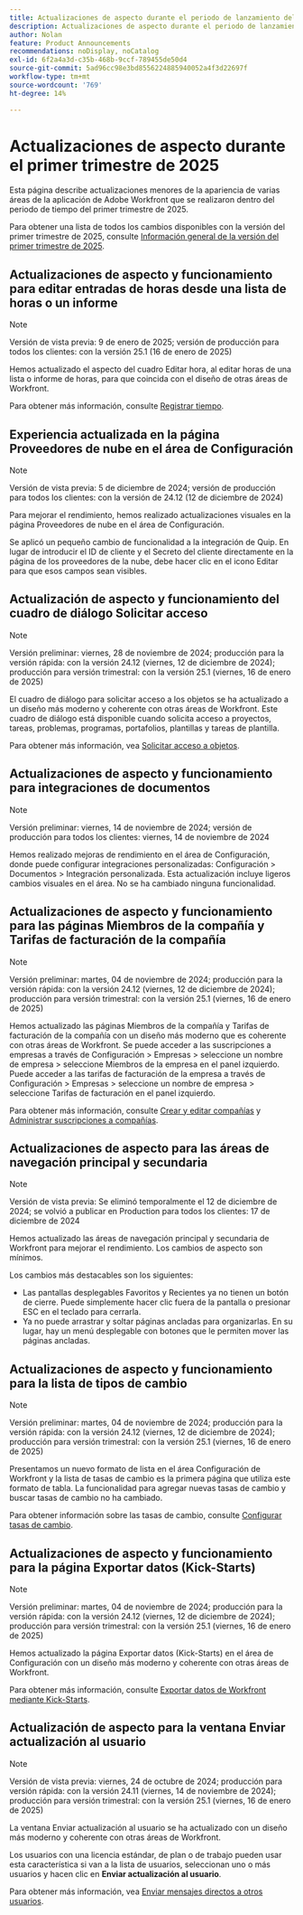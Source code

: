 ```yaml
---
title: Actualizaciones de aspecto durante el periodo de lanzamiento del primer trimestre de 2025
description: Actualizaciones de aspecto durante el periodo de lanzamiento del primer trimestre de 2025
author: Nolan
feature: Product Announcements
recommendations: noDisplay, noCatalog
exl-id: 6f2a4a3d-c35b-468b-9ccf-789455de50d4
source-git-commit: 5ad96cc98e3bd8556224885940052a4f3d22697f
workflow-type: tm+mt
source-wordcount: '769'
ht-degree: 14%

---
```


# Actualizaciones de aspecto durante el primer trimestre de 2025

Esta página describe actualizaciones menores de la apariencia de varias áreas de la aplicación de Adobe Workfront que se realizaron dentro del periodo de tiempo del primer trimestre de 2025.

Para obtener una lista de todos los cambios disponibles con la versión del primer trimestre de 2025, consulte [Información general de la versión del primer trimestre de 2025](/help/quicksilver/product-announcements/product-releases/25-q1-release-activity/25-q1-release-overview.md).


## Actualizaciones de aspecto y funcionamiento para editar entradas de horas desde una lista de horas o un informe

>[!NOTE]
>
>Versión de vista previa: 9 de enero de 2025; versión de producción para todos los clientes: con la versión 25.1 (16 de enero de 2025)

Hemos actualizado el aspecto del cuadro Editar hora, al editar horas de una lista o informe de horas, para que coincida con el diseño de otras áreas de Workfront.

Para obtener más información, consulte [Registrar tiempo](/help/quicksilver/timesheets/create-and-manage-timesheets/log-time.md).



## Experiencia actualizada en la página Proveedores de nube en el área de Configuración

>[!NOTE]
>
>Versión de vista previa: 5 de diciembre de 2024; versión de producción para todos los clientes: con la versión de 24.12 (12 de diciembre de 2024)

Para mejorar el rendimiento, hemos realizado actualizaciones visuales en la página Proveedores de nube en el área de Configuración.

Se aplicó un pequeño cambio de funcionalidad a la integración de Quip. En lugar de introducir el ID de cliente y el Secreto del cliente directamente en la página de los proveedores de la nube, debe hacer clic en el icono Editar para que esos campos sean visibles.

## Actualización de aspecto y funcionamiento del cuadro de diálogo Solicitar acceso

>[!NOTE]
>
>Versión preliminar: viernes, 28 de noviembre de 2024; producción para la versión rápida: con la versión 24.12 (viernes, 12 de diciembre de 2024); producción para versión trimestral: con la versión 25.1 (viernes, 16 de enero de 2025)

El cuadro de diálogo para solicitar acceso a los objetos se ha actualizado a un diseño más moderno y coherente con otras áreas de Workfront. Este cuadro de diálogo está disponible cuando solicita acceso a proyectos, tareas, problemas, programas, portafolios, plantillas y tareas de plantilla.

Para obtener más información, vea [Solicitar acceso a objetos](/help/quicksilver/workfront-basics/grant-and-request-access-to-objects/request-access.md).

## Actualizaciones de aspecto y funcionamiento para integraciones de documentos

>[!NOTE]
>
>Versión preliminar: viernes, 14 de noviembre de 2024; versión de producción para todos los clientes: viernes, 14 de noviembre de 2024

Hemos realizado mejoras de rendimiento en el área de Configuración, donde puede configurar integraciones personalizadas: Configuración > Documentos > Integración personalizada. Esta actualización incluye ligeros cambios visuales en el área. No se ha cambiado ninguna funcionalidad.

## Actualizaciones de aspecto y funcionamiento para las páginas Miembros de la compañía y Tarifas de facturación de la compañía

>[!NOTE]
>
>Versión preliminar: martes, 04 de noviembre de 2024; producción para la versión rápida: con la versión 24.12 (viernes, 12 de diciembre de 2024); producción para versión trimestral: con la versión 25.1 (viernes, 16 de enero de 2025)

Hemos actualizado las páginas Miembros de la compañía y Tarifas de facturación de la compañía con un diseño más moderno que es coherente con otras áreas de Workfront. Se puede acceder a las suscripciones a empresas a través de Configuración > Empresas > seleccione un nombre de empresa > seleccione Miembros de la empresa en el panel izquierdo. Puede acceder a las tarifas de facturación de la empresa a través de Configuración > Empresas > seleccione un nombre de empresa > seleccione Tarifas de facturación en el panel izquierdo.

Para obtener más información, consulte [Crear y editar compañías](/help/quicksilver/administration-and-setup/set-up-workfront/organizational-setup/create-and-edit-companies.md) y [Administrar suscripciones a compañías](/help/quicksilver/administration-and-setup/set-up-workfront/organizational-setup/manage-company-memberships.md).

## Actualizaciones de aspecto para las áreas de navegación principal y secundaria

>[!NOTE]
>
>Versión de vista previa: Se eliminó temporalmente el 12 de diciembre de 2024; se volvió a publicar en Production para todos los clientes: 17 de diciembre de 2024

Hemos actualizado las áreas de navegación principal y secundaria de Workfront para mejorar el rendimiento. Los cambios de aspecto son mínimos.

Los cambios más destacables son los siguientes:

* Las pantallas desplegables Favoritos y Recientes ya no tienen un botón de cierre. Puede simplemente hacer clic fuera de la pantalla o presionar ESC en el teclado para cerrarla.
* Ya no puede arrastrar y soltar páginas ancladas para organizarlas. En su lugar, hay un menú desplegable con botones que le permiten mover las páginas ancladas.

## Actualizaciones de aspecto y funcionamiento para la lista de tipos de cambio

>[!NOTE]
>
>Versión preliminar: martes, 04 de noviembre de 2024; producción para la versión rápida: con la versión 24.12 (viernes, 12 de diciembre de 2024); producción para versión trimestral: con la versión 25.1 (viernes, 16 de enero de 2025)

Presentamos un nuevo formato de lista en el área Configuración de Workfront y la lista de tasas de cambio es la primera página que utiliza este formato de tabla. La funcionalidad para agregar nuevas tasas de cambio y buscar tasas de cambio no ha cambiado.

Para obtener información sobre las tasas de cambio, consulte [Configurar tasas de cambio](/help/quicksilver/administration-and-setup/manage-workfront/exchange-rates/set-up-exchange-rates.md).

## Actualizaciones de aspecto y funcionamiento para la página Exportar datos (Kick-Starts)

>[!NOTE]
>
>Versión preliminar: martes, 04 de noviembre de 2024; producción para la versión rápida: con la versión 24.12 (viernes, 12 de diciembre de 2024); producción para versión trimestral: con la versión 25.1 (viernes, 16 de enero de 2025)

Hemos actualizado la página Exportar datos (Kick-Starts) en el área de Configuración con un diseño más moderno y coherente con otras áreas de Workfront.

Para obtener más información, consulte [Exportar datos de Workfront mediante Kick-Starts](/help/quicksilver/administration-and-setup/manage-workfront/using-kick-starts/export-data-from-wf-via-kick-starts.md).

## Actualización de aspecto para la ventana Enviar actualización al usuario

>[!NOTE]
>
>Versión de vista previa: viernes, 24 de octubre de 2024; producción para versión rápida: con la versión 24.11 (viernes, 14 de noviembre de 2024); producción para versión trimestral: con la versión 25.1 (viernes, 16 de enero de 2025)

La ventana Enviar actualización al usuario se ha actualizado con un diseño más moderno y coherente con otras áreas de Workfront.

Los usuarios con una licencia estándar, de plan o de trabajo pueden usar esta característica si van a la lista de usuarios, seleccionan uno o más usuarios y hacen clic en **Enviar actualización al usuario**.

Para obtener más información, vea [Enviar mensajes directos a otros usuarios](/help/quicksilver/people-teams-and-groups/work-directly-with-others/send-direct-messages-to-other-users.md).
